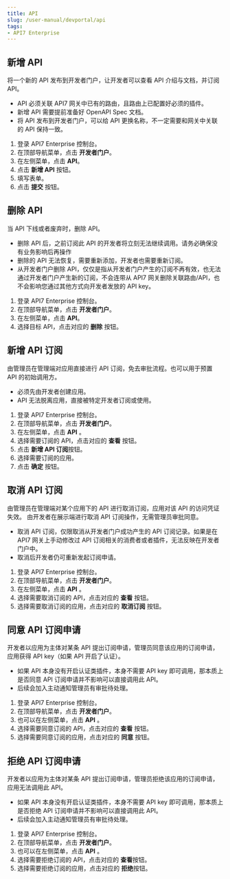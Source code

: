 ```yaml
---
title: API
slug: /user-manual/devportal/api
tags:
- API7 Enterprise
---
```


## 新增 API

将一个新的 API 发布到开发者门户，让开发者可以查看 API 介绍与文档，并订阅 API。

- API 必须关联 API7 网关中已有的路由，且路由上已配置好必须的插件。
- 新增 API 需要提前准备好 OpenAPI Spec 文档。
- 将 API 发布到开发者门户，可以给 API 更换名称，不一定需要和网关中关联的 API 保持一致。

1. 登录 API7 Enterprise 控制台。
2.  在顶部导航菜单，点击 **开发者门户**。
3. 在左侧菜单，点击 **API**。
4. 点击 **新增 API** 按钮。
5. 填写表单。
6. 点击 **提交** 按钮。

## 删除 API

当 API 下线或者废弃时，删除 API。

- 删除 API 后，之前订阅此 API 的开发者将立刻无法继续调用。请务必确保没有业务影响后再操作
- 删除的 API 无法恢复，需要重新添加，开发者也需要重新订阅。
- 从开发者门户删除 API，仅仅是指从开发者门户产生的订阅不再有效，也无法通过开发者门户产生新的订阅，不会连带从 API7 网关删除关联路由/API，也不会影响您通过其他方式向开发者发放的 API key。

1. 登录 API7 Enterprise 控制台。
2. 在顶部导航菜单，点击 **开发者门户**。
3. 在左侧菜单，点击 **API**。
4. 选择目标 API，点击对应的 **删除** 按钮。

## 新增 API 订阅

由管理员在管理端对应用直接进行 API 订阅，免去审批流程。也可以用于预置 API 的初始调用方。

- 必须先由开发者创建应用。
- API 无法脱离应用，直接被特定开发者订阅或使用。

1. 登录 API7 Enterprise 控制台。
2. 在顶部导航菜单，点击 **开发者门户**。
3. 在左侧菜单，点击 **API** 。
4. 选择需要订阅的 API，点击对应的 **查看** 按钮。
5. 点击 **新增 API 订阅**按钮。
6. 选择需要订阅的应用。
7. 点击 **确定** 按钮。

## 取消 API 订阅

由管理员在管理端对某个应用下的 API 进行取消订阅，应用对该 API 的访问凭证失效。
由开发者在展示端进行取消 API 订阅操作，无需管理员审批同意。

- 取消 API 订阅，仅限取消从开发者门户成功产生的 API 订阅记录。如果是在 API7 网关上手动修改过 API 订阅相关的消费者或者插件，无法反映在开发者门户中。
- 取消后开发者仍可重新发起订阅申请。

1. 登录 API7 Enterprise 控制台。
2. 在顶部导航菜单，点击 **开发者门户**。
3. 在左侧菜单，点击 **API** 。
4. 选择需要取消订阅的 API，点击对应的 **查看** 按钮。
5. 选择需要取消订阅的应用，点击对应的 **取消订阅** 按钮。

## 同意 API 订阅申请

开发者以应用为主体对某条 API 提出订阅申请，管理员同意该应用的订阅申请，应用获得 API key（如果 API 开启了认证）。

- 如果 API 本身没有开启认证类插件，本身不需要 API key 即可调用，那本质上是否同意 API 订阅申请并不影响可以直接调用此 API。
- 后续会加入主动通知管理员有审批待处理。

1. 登录 API7 Enterprise 控制台。
2. 在顶部导航菜单，点击 **开发者门户**。
3. 也可以在左侧菜单，点击 **API** 。
4. 选择需要同意订阅的 API，点击对应的 **查看** 按钮。
5. 选择需要同意订阅的应用，点击对应的 **同意** 按钮。

## 拒绝 API 订阅申请

开发者以应用为主体对某条 API 提出订阅申请，管理员拒绝该应用的订阅申请，应用无法调用此 API。

- 如果 API 本身没有开启认证类插件，本身不需要 API key 即可调用，那本质上是否拒绝 API 订阅申请并不影响可以直接调用此 API。
- 后续会加入主动通知管理员有审批待处理。

1. 登录 API7 Enterprise 控制台。
2. 在顶部导航菜单，点击 **开发者门户**。
3. 也可以在左侧菜单，点击 **API** 。
4. 选择需要拒绝订阅的 API，点击对应的 **查看**按钮。
5. 选择需要拒绝订阅的应用，点击对应的 **拒绝**按钮。
